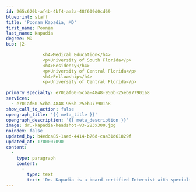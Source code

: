 ```yaml
---
id: 265c620b-af4b-4bf4-aa3a-48f609d0cd69
blueprint: staff
title: 'Poonam Kapadia, MD'
first_name: Poonam
last_name: Kapadia
degree: MD
bio: |2-

              <h4>Medical Education</h4>
              <p>University of South Florida</p>
              <h4>Residency</h4>
              <p>University of Central Florida</p>
              <h4>Fellowship</h4>
              <p>University of Central Florida</p>
          
primary_specialty: e701af60-5cba-4848-956b-25eb977901a8
services:
  - e701af60-5cba-4848-956b-25eb977901a8
show_call_to_action: false
opengraph_title: '{{ meta_title }}'
opengraph_description: '{{ meta_description }}'
image: dr.-kapadia-headshot-v3-283x300.jpg
noindex: false
updated_by: b4edca85-1aed-4414-b76d-caa31d61829f
updated_at: 1700007090
content:
  -
    type: paragraph
    content:
      -
        type: text
        text: 'Dr. Kapadia is a board-certified Internist with specialty training in Endocrinology, Diabetes and Metabolism. She was raised in Orlando, Florida and completed her Bachelor’s Degree at Washington University in St. Louis, graduating with honors and a double major in Biology and Anthropology. She went on to earn her medical degree from the Morsani College of Medicine at the University of South Florida and completed her Internship in Internal Medicine at Emory University in Atlanta, Georgia. Dr. Kapadia completed her Internal Medicine training at the University of Central Florida and then pursued a two year fellowship in Endocrinology, Diabetes and Metabolism with the University of Florida in Jacksonville.'
---
```


